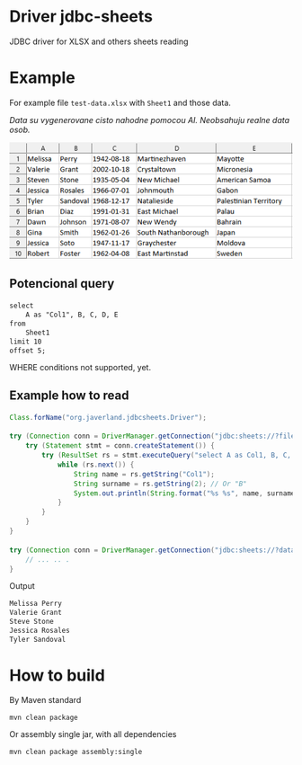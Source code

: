 # Driver jdbc-sheets
JDBC driver for XLSX and others sheets reading

# Example

For example file `test-data.xlsx` with `Sheet1` and those data.

_Data su vygenerovane cisto nahodne pomocou AI. Neobsahuju realne data osob._

<img src="./src/test/resources/data-image.png">

## Potencional query
```mysql
select 
    A as "Col1", B, C, D, E 
from 
    Sheet1 
limit 10 
offset 5;
```
WHERE conditions not supported, yet.

## Example how to read

```java
Class.forName("org.javerland.jdbcsheets.Driver");

try (Connection conn = DriverManager.getConnection("jdbc:sheets://?file=./test-data.xlsx")) {
    try (Statement stmt = conn.createStatement()) {
        try (ResultSet rs = stmt.executeQuery("select A as Col1, B, C, D, E from Sheet1 limit 5 offset 0")) {
            while (rs.next()) {
                String name = rs.getString("Col1");
                String surname = rs.getString(2); // Or "B"
                System.out.println(String.format("%s %s", name, surname));
            }
        }
    }
}

try (Connection conn = DriverManager.getConnection("jdbc:sheets://?database=test-data.xlsx&directory=./")) {
    // ... .. .
}
```

Output
```
Melissa Perry
Valerie Grant
Steve Stone
Jessica Rosales
Tyler Sandoval
```

# How to build

By Maven standard

```shell
mvn clean package
```

Or assembly single jar, with all dependencies

```shell
mvn clean package assembly:single
```
